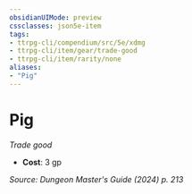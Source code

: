 ```yaml
---
obsidianUIMode: preview
cssclasses: json5e-item
tags:
- ttrpg-cli/compendium/src/5e/xdmg
- ttrpg-cli/item/gear/trade-good
- ttrpg-cli/item/rarity/none
aliases: 
- "Pig"
---
```

# Pig
*Trade good*  

- **Cost**: 3 gp

*Source: Dungeon Master's Guide (2024) p. 213*